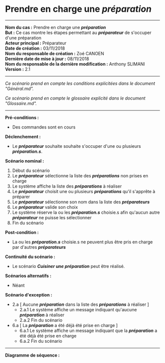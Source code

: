 # Prendre en charge une ***préparation***

------

**Nom du cas :** Prendre en charge une ***préparation***  
**But :** Ce cas montre les étapes permettant au ***préparateur*** de s'occuper d'une préparation  
**Acteur principal :** Préparateur  
**Date de création :** 03/11/2018  
**Nom du responsable de création :** Zoé CANOEN  
**Dernière date de mise à jour :** 08/11/2018  
**Nom du responsable de la dernière modification :** Anthony SLIMANI  
**Version :** 2.1  

------

*Ce scénario prend en compte les conditions explicitées dans le document "Général.md".*

*Ce scénario prend en compte le glossaire explicité dans le document "Glossaire.md".*

------

**Pré-conditions :**  

- Des commandes sont en cours

**Déclenchement :** 

- Le ***préparateur*** souhaite souhaite s'occuper d'une ou plusieurs ***préparation.s***.

**Scénario nominal :**  

1. Début du scénario
2. Le ***préparateur*** sélectionne la liste des ***préparations*** non prises en charge
3. Le système affiche la liste des ***préparations*** à réaliser
4. Le ***préparateur*** choisit une ou plusieurs ***préparations*** qu'il s'apprête à préparer
5. Le ***préparateur*** sélectionne son nom dans la liste des ***préparateurs***
6. Le ***préparateur*** valide son choix
7. Le système réserve la ou les ***préparation.s*** choisie.s afin qu'aucun autre ***préparateur*** ne puisse les sélectionner
8. Fin du scénario

**Post-condition :**

- La ou les ***préparation.s*** choisie.s ne peuvent plus être pris en charge par d'autres ***préparateurs***

**Continuité du scénario :**

- Le scénario ***Cuisiner une préparation*** peut être réalisé.

**Scénarios alternatifs :**  

- Néant

**Scénario d'exception :**  

- 2.a [ Aucune ***préparation*** dans la liste des ***préparations*** à réaliser ]
  - 2.a.1 Le système affiche un message indiquant qu'aucune ***préparation*** à réaliser
  - 2.a.2 Fin du scénario
- 6.a [ La ***préparation*** a été déjà été prise en charge ]
  - 6.a.1 Le système affiche un message indiquant que la ***préparation*** a été déjà été prise en charge
  - 6.a.2 Fin du scénario

------

**Diagramme de séquence :**



